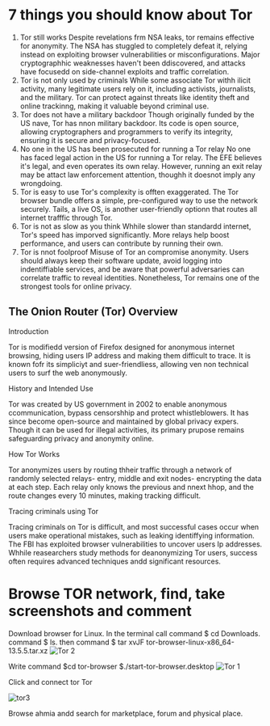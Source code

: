 # 7 things you should know about Tor

1. Tor still works
  Despite revelations frm NSA leaks, tor remains effective for anonymity. The NSA has stuggled to completely defeat it, relying instead on exploiting browser vulnerabilities or misconfigurations. Major cryptographhic weaknesses haven't been ddiscovered, and attacks have focusedd on side-channel exploits and traffic correlation.
2. Tor is not only used by criminals
  While some associate Tor withh ilicit activity, many legitimate users rely on it, including activists, journalists, and the military. Tor can protect against threats like identity theft and online trackinng, making it valuable beyond criminal use.
3. Tor does not have a military backdoor
  Though originally funded by the US nave, Tor has nnon military backdoor. Its code is open source, allowing cryptographers and programmers to verify its integrity, ensuring it is secure and privacy-focused. 
4. No one in the US has been prosecuted for running a Tor relay
  No one has faced legal action in the US for running a Tor relay. The EFE believes it's legal, and even operates its own relay. However, running an exit relay may be attact law enforcement attention, thoughh it doesnot imply any wrongdoing. 
5. Tor is easy to use
  Tor's complexity is offten exaggerated. The Tor browser bundle offers a simple, pre-configured way to use the network securely. Tails, a live OS, is another user-friendly optionn that routes all internet trafffic through Tor.
6. Tor is not as slow as you think
  Whhile slower than standardd internet, Tor's speed has imporved significantly. More relays help boost performance, and users can contribute by running their own. 
7. Tor is nnot foolproof
  Misuse of Tor an compromise anonymity. Users should always keep their software update, avoid logging into indentiffiable services, and be aware that powerful adversaries can correlate traffic to reveal identities. Nonetheless, Tor remains one of the strongest tools for online privacy.

## The Onion Router (Tor) Overview
Introduction
    
Tor is modifiedd version of Firefox designed for anonymous internet browsing, hiding users IP address and making them difficult to trace. It is known fofr its simpliciyt and suer-friendliess, allowing ven non technical users to surf the web anonymously.


History and Intended Use

Tor was created by US government in 2002 to enable anonymous ccommunication, bypass censorshhip and protect whistleblowers. It has since become open-source and maintained by global privacy expers. Though it can be used for illegal activities, its primary prupose remains safeguarding privacy and anonymity online.

How Tor Works

Tor anonymizes users by routing thheir traffic through a network of randomly selected relays- entry, middle and exit nodes- encrypting the data at each step. Each relay only knows the previous and nnext hhop, and the route changes every 10 minutes, making tracking difficult.

Tracing criminals using Tor

Tracing criminals on Tor is difficult, and most successful cases occur when users make operational mistakes, such as leaking identiffying information. The FBI has exploited browser vulnerabilities to uncover users Ip addresses. Whhile reasearchers study methods for deanonymizing Tor users, success often requires advanced techniques andd significant resources. 


# Browse TOR network, find, take screenshots and comment

Download browser for Linux. In the terminal call command $ cd Downloads. command $ ls. then command  $ tar xvJF tor-browser-linux-x86_64-13.5.5.tar.xz
![Tor 2](https://github.com/user-attachments/assets/26720ba6-7ced-45c9-adad-e9bd94171f28)

Write command $cd tor-browser $./start-tor-browser.desktop
![Tor 1](https://github.com/user-attachments/assets/83816a4e-1367-4ff6-bc0c-bc7262c21f22)

Click and connect tor Tor 

![tor3](https://github.com/user-attachments/assets/bfb868a7-18e6-41db-9b58-b8d2983beb67)

Browse ahmia andd search for marketplace, forum and physical place. 



